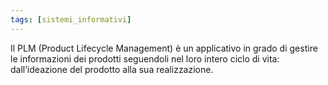 ```yaml
---
tags: [sistemi_informativi]
---
```

Il PLM (Product Lifecycle Management) è un applicativo in grado di gestire le informazioni dei prodotti seguendoli nel loro intero ciclo di vita: dall’ideazione del prodotto alla sua realizzazione.